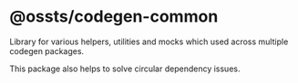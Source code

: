 # @ossts/codegen-common

Library for various helpers, utilities and mocks which used across multiple codegen packages.

This package also helps to solve circular dependency issues.

